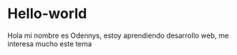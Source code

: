 # Hello-world
Hola mi nombre es Odennys, estoy aprendiendo desarrollo web, me interesa mucho este tema
